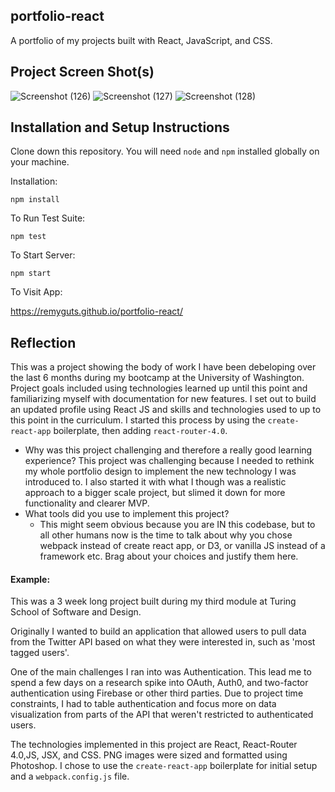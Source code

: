 
## portfolio-react





A portfolio of my projects built with React, JavaScript, and CSS.




## Project Screen Shot(s)

![Screenshot (126)](https://user-images.githubusercontent.com/56744605/80161372-08065a00-8585-11ea-98b6-07edb473ef1a.png)
![Screenshot (127)](https://user-images.githubusercontent.com/56744605/80161373-089ef080-8585-11ea-883d-48da808a2d4d.png)
![Screenshot (128)](https://user-images.githubusercontent.com/56744605/80161370-076dc380-8585-11ea-8602-ecaccbcef4f4.png)


## Installation and Setup Instructions

 

Clone down this repository. You will need `node` and `npm` installed globally on your machine.  

Installation:

`npm install`  

To Run Test Suite:  

`npm test`  

To Start Server:

`npm start`  

To Visit App:

https://remyguts.github.io/portfolio-react/

## Reflection

  This was a project showing the body of work I have been debeloping over the last 6 months during my bootcamp at the University of Washington. Project goals included using technologies learned up until this point and familiarizing myself with documentation for new features.
  I set out to build an updated profile using React JS and skills and technologies used to up to this point in the curriculum. I started this process by using the `create-react-app` boilerplate, then adding `react-router-4.0`.
  - Why was this project challenging and therefore a really good learning experience?
  This project was challenging because I needed to rethink my whole portfolio design to implement the new technology I was introduced to. I also started it with what I though was a realistic approach to a bigger scale project, but slimed it down for more functionality and clearer MVP.
  - What tools did you use to implement this project?
      - This might seem obvious because you are IN this codebase, but to all other humans now is the time to talk about why you chose webpack instead of create react app, or D3, or vanilla JS instead of a framework etc. Brag about your choices and justify them here.  

#### Example:  

This was a 3 week long project built during my third module at Turing School of Software and Design.   

Originally I wanted to build an application that allowed users to pull data from the Twitter API based on what they were interested in, such as 'most tagged users'.   

One of the main challenges I ran into was Authentication. This lead me to spend a few days on a research spike into OAuth, Auth0, and two-factor authentication using Firebase or other third parties. Due to project time constraints, I had to table authentication and focus more on data visualization from parts of the API that weren't restricted to authenticated users.

The technologies implemented in this project are React, React-Router 4.0,JS, JSX, and CSS. PNG images were sized and formatted using Photoshop. I chose to use the `create-react-app` boilerplate for initial setup and a `webpack.config.js` file.
